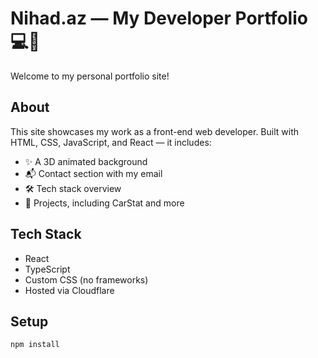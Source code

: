 # Nihad.az — My Developer Portfolio 💻🚀

Welcome to my personal portfolio site!

## About

This site showcases my work as a front-end web developer. Built with HTML, CSS, JavaScript, and React — it includes:

- ✨ A 3D animated background
- 📬 Contact section with my email
- 🛠️ Tech stack overview
- 📁 Projects, including CarStat and more

## Tech Stack

- React
- TypeScript
- Custom CSS (no frameworks)
- Hosted via Cloudflare

## Setup

```bash
npm install
```

